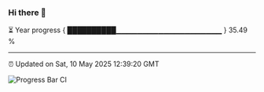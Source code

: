 ### Hi there 👋

⏳ Year progress { ██████████▁▁▁▁▁▁▁▁▁▁▁▁▁▁▁▁▁▁▁▁ } 35.49 %

---

⏰ Updated on Sat, 10 May 2025 12:39:20 GMT

![Progress Bar CI](https://github.com/liununu/liununu/workflows/Progress%20Bar%20CI/badge.svg)
